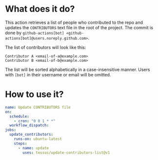 # What does it do?

This action retrieves a list of people who contributed to the repo and updates the `CONTRIBUTORS` text file in the root of the project.
The commit is done by `github-actions[bot] <github-actions[bot]@users.noreply.github.com>`.

The list of contributors will look like this:

```text
Contributor A <email-of-a@example.com>
Contributor B <email-of-b@example.com>
```

The list will be sorted alphabetically in a case-insensitive manner. Users with `[bot]` in their username or email will be omitted.

# How to use it?

```yaml
name: Update CONTRIBUTORS file
on:
  schedule:
    - cron: "0 0 1 * *"
  workflow_dispatch:
jobs:
  update_contributors:
    runs-on: ubuntu-latest
    steps:
      - name: update
        uses: tessus/update-contributors-list@v1
```
